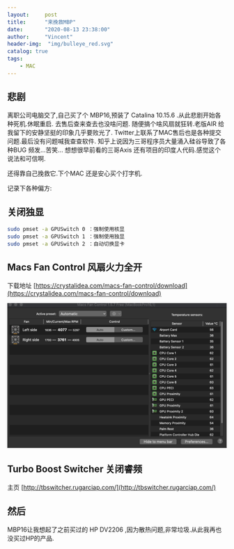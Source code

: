 ```yaml
---
layout:     post
title:      "来挽救MBP"
date:       "2020-08-13 23:38:00"
author:     "Vincent"
header-img:  "img/bulleye_red.svg"
catalog: true
tags:
    - MAC
---
```


## 悲剧

离职公司电脑交了,自己买了个 MBP16,预装了 Catalina 10.15.6 .从此悲剧开始各种死机.休眠重启.
去售后查来查去也没啥问题. 随便搞个啥风扇就狂转.老版AIR 给我留下的安静坚挺的印象几乎要败光了.
Twitter上联系了MAC售后也是各种提交问题.最后没有问题喊我查查软件. 知乎上说因为三哥程序员大量涌入硅谷导致了各种BUG 频发...苦笑... 想想很早前看的三哥Axis 还有项目的印度人代码.感觉这个说法和可信啊.

还得靠自己挽救它.下个MAC 还是安心买个打字机.

记录下各种偏方:

## 关闭独显

```sh
sudo pmset -a GPUSwitch 0 ：强制使用核显
sudo pmset -a GPUSwitch 1 ：强制使用独显
sudo pmset -a GPUSwitch 2 ：自动切换显卡
```
##  Macs Fan Control 风扇火力全开

下载地址 [https://crystalidea.com/macs-fan-control/download](https://crystalidea.com/macs-fan-control/download)

![macfancontrol.jpg](/img/in-post/macfancontrol.jpg)

## Turbo Boost Switcher 关闭睿频

主页 [http://tbswitcher.rugarciap.com/](http://tbswitcher.rugarciap.com/)

## 然后

MBP16让我想起了之前买过的 HP DV2206 ,因为散热问题,非常垃圾.从此我再也没买过HP的产品.


